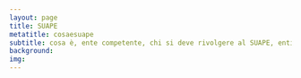 ```yaml
---
layout: page
title: SUAPE
metatitle: cosaesuape
subtitle: cosa è, ente competente, chi si deve rivolgere al SUAPE, enti pubblici coinvolti
background:
img:
---
```

